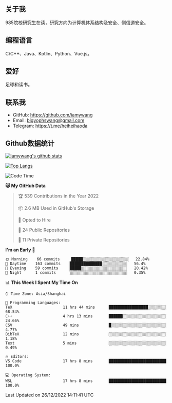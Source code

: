 ## 关于我

985院校研究生在读，研究方向为计算机体系结构及安全、侧信道安全。

## 编程语言

C/C++、Java、Kotlin、Python、Vue.js。

## 爱好

足球和读书。

## 联系我

- GitHub: https://github.com/iamywang
- Email: bigyophswang@gmail.com
- Telegram: https://t.me/heiheihaoda

## Github数据统计

[![iamywang's github stats](https://github-readme-stats.vercel.app/api?username=iamywang&count_private=true&show_icons=true)]()

[![Top Langs](https://github-readme-stats.vercel.app/api/top-langs/?username=iamywang&layout=compact)]()

<!--START_SECTION:waka-->
![Code Time](http://img.shields.io/badge/Code%20Time-646%20hrs%2038%20mins-blue)

**🐱 My GitHub Data** 

> 🏆 539 Contributions in the Year 2022
 > 
> 📦 2.6 MB Used in GitHub's Storage 
 > 
> 💼 Opted to Hire
 > 
> 📜 24 Public Repositories 
 > 
> 🔑 11 Private Repositories  
 > 
**I'm an Early 🐤** 

```text
🌞 Morning    66 commits     █████░░░░░░░░░░░░░░░░░░░░   22.84% 
🌆 Daytime    163 commits    ██████████████░░░░░░░░░░░   56.4% 
🌃 Evening    59 commits     █████░░░░░░░░░░░░░░░░░░░░   20.42% 
🌙 Night      1 commits      ░░░░░░░░░░░░░░░░░░░░░░░░░   0.35%

```


📊 **This Week I Spent My Time On** 

```text
⌚︎ Time Zone: Asia/Shanghai

💬 Programming Languages: 
TeX                      11 hrs 44 mins      █████████████████░░░░░░░░   68.54% 
C++                      4 hrs 13 mins       ██████░░░░░░░░░░░░░░░░░░░   24.66% 
CSV                      49 mins             █░░░░░░░░░░░░░░░░░░░░░░░░   4.77% 
BibTeX                   12 mins             ░░░░░░░░░░░░░░░░░░░░░░░░░   1.18% 
Text                     5 mins              ░░░░░░░░░░░░░░░░░░░░░░░░░   0.49%

🔥 Editors: 
VS Code                  17 hrs 8 mins       █████████████████████████   100.0%

💻 Operating System: 
WSL                      17 hrs 8 mins       █████████████████████████   100.0%

```


 Last Updated on 26/12/2022 14:11:41 UTC
<!--END_SECTION:waka-->
